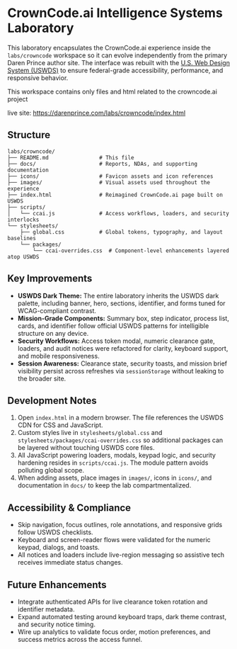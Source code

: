 # CrownCode.ai Intelligence Systems Laboratory

This laboratory encapsulates the CrownCode.ai experience inside the `labs/crowncode` workspace so it can evolve independently from the primary Daren Prince author site. The interface was rebuilt with the [U.S. Web Design System (USWDS)](https://designsystem.digital.gov) to ensure federal-grade accessibility, performance, and responsive behavior.

This workspace contains only files and html related to the crowncode.ai project

live site: https://darenprince.com/labs/crowncode/index.html

## Structure

```
labs/crowncode/
├── README.md                # This file
├── docs/                    # Reports, NDAs, and supporting documentation
├── icons/                   # Favicon assets and icon references
├── images/                  # Visual assets used throughout the experience
├── index.html               # Reimagined CrownCode.ai page built on USWDS
├── scripts/
│   └── ccai.js              # Access workflows, loaders, and security interlocks
└── stylesheets/
    ├── global.css           # Global tokens, typography, and layout baselines
    └── packages/
        └── ccai-overrides.css  # Component-level enhancements layered atop USWDS
```

## Key Improvements

- **USWDS Dark Theme:** The entire laboratory inherits the USWDS dark palette, including banner, hero, sections, identifier, and forms tuned for WCAG-compliant contrast.
- **Mission-Grade Components:** Summary box, step indicator, process list, cards, and identifier follow official USWDS patterns for intelligible structure on any device.
- **Security Workflows:** Access token modal, numeric clearance gate, loaders, and audit notices were refactored for clarity, keyboard support, and mobile responsiveness.
- **Session Awareness:** Clearance state, security toasts, and mission brief visibility persist across refreshes via `sessionStorage` without leaking to the broader site.

## Development Notes

1. Open `index.html` in a modern browser. The file references the USWDS CDN for CSS and JavaScript.
2. Custom styles live in `stylesheets/global.css` and `stylesheets/packages/ccai-overrides.css` so additional packages can be layered without touching USWDS core files.
3. All JavaScript powering loaders, modals, keypad logic, and security hardening resides in `scripts/ccai.js`. The module pattern avoids polluting global scope.
4. When adding assets, place images in `images/`, icons in `icons/`, and documentation in `docs/` to keep the lab compartmentalized.

## Accessibility & Compliance

- Skip navigation, focus outlines, role annotations, and responsive grids follow USWDS checklists.
- Keyboard and screen-reader flows were validated for the numeric keypad, dialogs, and toasts.
- All notices and loaders include live-region messaging so assistive tech receives immediate status changes.

## Future Enhancements

- Integrate authenticated APIs for live clearance token rotation and identifier metadata.
- Expand automated testing around keyboard traps, dark theme contrast, and security notice timing.
- Wire up analytics to validate focus order, motion preferences, and success metrics across the access funnel.
